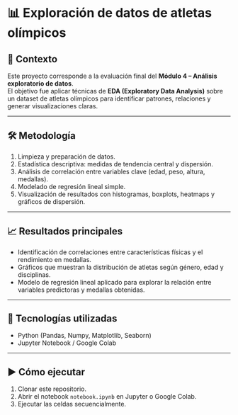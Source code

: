 # 📊 Exploración de datos de atletas olímpicos

## 🎯 Contexto
Este proyecto corresponde a la evaluación final del **Módulo 4 – Análisis exploratorio de datos**.  
El objetivo fue aplicar técnicas de **EDA (Exploratory Data Analysis)** sobre un dataset de atletas olímpicos para identificar patrones, relaciones y generar visualizaciones claras.

---

## 🛠️ Metodología
1. Limpieza y preparación de datos.  
2. Estadística descriptiva: medidas de tendencia central y dispersión.  
3. Análisis de correlación entre variables clave (edad, peso, altura, medallas).  
4. Modelado de regresión lineal simple.  
5. Visualización de resultados con histogramas, boxplots, heatmaps y gráficos de dispersión.

---

## 📈 Resultados principales
- Identificación de correlaciones entre características físicas y el rendimiento en medallas.  
- Gráficos que muestran la distribución de atletas según género, edad y disciplinas.  
- Modelo de regresión lineal aplicado para explorar la relación entre variables predictoras y medallas obtenidas.

---

## 🧰 Tecnologías utilizadas
- Python (Pandas, Numpy, Matplotlib, Seaborn)  
- Jupyter Notebook / Google Colab  

---

## ▶️ Cómo ejecutar
1. Clonar este repositorio.  
2. Abrir el notebook `notebook.ipynb` en Jupyter o Google Colab.  
3. Ejecutar las celdas secuencialmente.  
